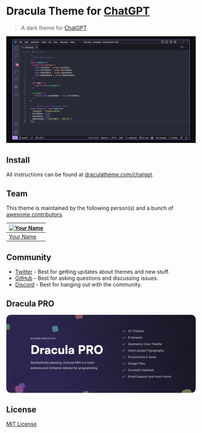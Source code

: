 # Dracula Theme for [ChatGPT](https://chat.openai.com/)

> A dark theme for [ChatGPT](https://chat.openai.com/).

![Screenshot](./screenshot.png)

## Install

All instructions can be found at [draculatheme.com/chatgpt](https://draculatheme.com/chatgpt).

## Team

This theme is maintained by the following person(s) and a bunch of [awesome contributors](https://github.com/dracula/chatgpt/graphs/contributors).

| [![Your Name](https://github.com/yourusername.png?size=100)](https://github.com/yourusername) |
| --------------------------------------------------------------------------------------------- |
| [Your Name](https://github.com/yourusername)                                                  |

## Community

- [Twitter](https://twitter.com/draculatheme) - Best for getting updates about themes and new stuff.
- [GitHub](https://github.com/dracula/dracula-theme/discussions) - Best for asking questions and discussing issues.
- [Discord](https://draculatheme.com/discord-invite) - Best for hanging out with the community.

## Dracula PRO

[![Dracula PRO](./.github/dracula-pro.png)](https://draculatheme.com/pro)

## License

[MIT License](./LICENSE)
